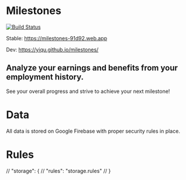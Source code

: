 # Milestones

[![Build Status](https://travis-ci.com/yiqu/milestones.svg?branch=master)](https://travis-ci.com/yiqu/milestones)

Stable: https://milestones-91d92.web.app 

Dev: https://yiqu.github.io/milestones/

## Analyze your earnings and benefits from your employment history.

See your overall progress and strive to achieve your next milestone!

# Data

All data is stored on Google Firebase with proper security rules in place.

# Rules
// "storage": {
//   "rules": "storage.rules"
// }
